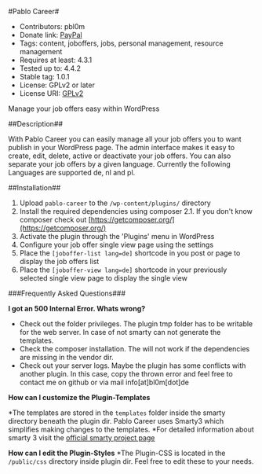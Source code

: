 #Pablo Career#
* Contributors: pbl0m
* Donate link: [PayPal](https://www.paypal.com/cgi-bin/webscr?cmd=_s-xclick&hosted_button_id=9SLVDBUGATJHC)
* Tags: content, joboffers, jobs, personal management, resource management
* Requires at least: 4.3.1
* Tested up to: 4.4.2
* Stable tag: 1.0.1
* License: GPLv2 or later
* License URI: [GPLv2](http://www.gnu.org/licenses/gpl-2.0.html)

Manage your job offers easy within WordPress

##Description##

With Pablo Career you can easily manage all your job offers you to want publish in your WordPress page. The admin interface makes
it easy to create, edit, delete, active or deactivate your job offers. You can also separate your job offers by a given language.
Currently the following Languages are supported de, nl and pl.


##Installation##

1. Upload `pablo-career` to the `/wp-content/plugins/` directory
2. Install the required dependencies using composer
2.1. If you don't know composer check out [https://getcomposer.org/](https://getcomposer.org/)
3. Activate the plugin through the 'Plugins' menu in WordPress
4. Configure your job offer single view page using the settings
5. Place the `[joboffer-list lang=de]` shortcode in you post or page to display the job offers list
6. Place the `[joboffer-view lang=de]` shortcode in your previously selected single view page to display the single view

###Frequently Asked Questions###

**I got an 500 Internal Error. Whats wrong?**

* Check out the folder privileges. The plugin tmp folder has to be writable for the web server. In case of not smarty can not generate the templates.
* Check the composer installation. The will not work if the dependencies are missing in the vendor dir.
* Check out your server logs. Maybe the plugin has some conflicts with another plugin. In this case, copy the thrown error and feel free to contact me on github or via mail info[at]bl0m[dot]de


**How can I customize the Plugin-Templates**

*The templates are stored in the `templates` folder inside the smarty directory beneath the plugin dir. Pablo Career uses Smarty3 which simplifies making changes to the templates.
*For detailed information about smarty 3 visit the [official smarty project page](http://www.smarty.net/)

**How can I edit the Plugin-Styles**
*The Plugin-CSS is located in the `/public/css` directory inside plugin dir. Feel free to edit these to your needs.